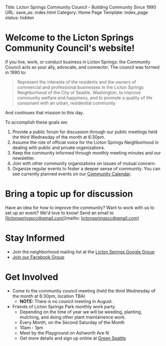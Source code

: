 Title: Licton Springs Community Council - Building Community Since 1990
URL:
save_as: index.html
Category: Home Page
Template: index_page
status: hidden

# Welcome to the Licton Springs Community Council's website!

If you live, work, or conduct business in Licton Springs: the Community Council acts as your ally, advocate, and connector.
The council was formed in 1990 to:

> Represent the interests of the residents and the
> owners of commercial and professional businesses
> in the Licton Springs Neighborhood of the City of
> Seattle, Washington, to improve community welfare
> and happiness, and to promote a quality of life
> consonant with an urban, residential community

And continues that mission to this day.

To accomplish these goals we:

1. Provide a public forum for discussion through our public meetings held the third Wednesday of the month at 6:30pm.
2. Assume the role of official voice for the Licton Springs Neighborhood in dealing with public and private organizations.
3. Keep the community informed through monthly meeting minutes and our newsletter.
4. Join with other community organizations on issues of mutual concern.
5. Organize regular events to foster a deeper sense of community. You can see currently planned events on our [Community Calendar](/pages/community-calendar.html).

# Bring a topic up for discussion

Have an idea for how to improve the community? Want to work with us to set up an event?
We'd love to know! Send an email to [lictonspringscc@gmail.com](mailto: lictonspringscc@gmail.com)


# Stay Informed
* Join the neighborhood mailing list at the [Licton Springs Google Group](https://groups.google.com/g/lictonsprings/)
* [Join our Facebook Group](https://www.facebook.com/LictonSpringsNeighborhood/)


# Get Involved
* Come to the community council meeting (held the third Wednesday of the month at 6:30pm, location TBA)
    * **NOTE:** There is no council meeting in August.
* Friends of Licton Springs Park monthly work party
    * Depending on the time of year we will be weeding, planting, mulching, and doing other plant maintainence work.
    * Every Month, on the Second Saturday of the Month
    * 10am - 1pm
    * Meet by the Playground on Ashworth Ave N
    * Get more details and sign up online at <a id="work_party_external_link" href="#">Green Seattle</a>



<script>
var d = new Date();
var link = document.getElementById("work_party_external_link");
var todayString = "" + d.getFullYear() + "-" + (d.getMonth()+1) + "-" + d.getDate();
var oneYearString = "" + (d.getFullYear()+1) + "-" + (d.getMonth()+1) + "-" + d.getDate();

link.setAttribute("href","https://seattle.greencitypartnerships.org/event/map/?&park=licton-springs-park&start=" + todayString + "&end=" + oneYearString);
</script>

